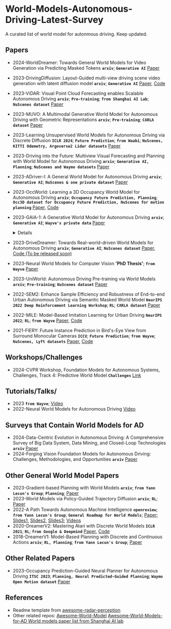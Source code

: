 # World-Models-Autonomous-Driving-Latest-Survey
A curated list of world model for autonmous driving. Keep updated.

## Papers
* 2024-WorldDreamer: Towards General World Models for Video Generation via Predicting Masked Tokens __`arxiv`__; __`Generative AI`__ [Paper](https://arxiv.org/abs/2401.09985)
* 2023-DrivingDiffusion: Layout-Guided multi-view driving scene video generation with latent diffusion model __`arxiv`__; __`Generative AI`__ [Paper](https://arxiv.org/pdf/2310.07771.pdf), [Code](https://github.com/shalfun/DrivingDiffusion)
* 2023-ViDAR: Visual Point Cloud Forecasting enables Scalable Autonomous Driving  __`arxiv`__; __`Pre-training`__;  __`from Shanghai AI Lab`__; __`NuScenes dataset`__ [Paper](https://arxiv.org/pdf/2312.17655)
* 2023-MUVO: A Multimodal Generative World Model for Autonomous Driving with Geometric Representations __`arxiv`__; __`Pre-training`__; __`CARLA dataset`__ [Paper](https://arxiv.org/pdf/2311.11762.pdf)
* 2023-Learning Unsupervised World Models for Autonomous Driving via Discrete Diffusion __`ICLR 2024`__; __`Future Prediction`__; __`from Waabi`__; __`NuScenes, KITTI Odemetry, Argoverse2 Lidar datasets`__  [Paper](https://openreview.net/pdf/4a224e2fdf12f05cc9e128e0ef6f47ebd80e7155.pdf)
* 2023-Driving into the Future: Multiview Visual Forecasting and Planning with World Model for Autonomous Driving __`arxiv`__; __`Generative AI, Planning`__; __`NuScenes and Waymo datasets`__ [Paper](https://arxiv.org/pdf/2311.17918.pdf)
* 2023-ADriver-I: A General World Model for Autonomous Driving __`arxiv`__; __`Generative AI`__; __`NuScenes & one private dataset`__ [Paper](https://arxiv.org/pdf/2311.13549.pdf) 
* 2023-OccWorld: Learning a 3D Occupancy World Model for Autonomous Driving __`arxiv`__; __`Occupancy Future Prediction, Planning`__; __`Occ3D dataset for Occupancy Future Prediction, NuScenes for motion planning`__ [Paper](https://arxiv.org/pdf/2311.16038.pdf), [Code](https://github.com/wzzheng/OccWorld)
* 2023-GAIA-1: A Generative World Model for Autonomous Driving __`arxiv`__; __`Generative AI`__; __`Wayve's private data`__ [Paper](https://arxiv.org/pdf/2309.17080.pdf)
  <details span>
  Related papers & tutorials to understand this paper:
    
  FDM for video diffusion decoder: [Paper](https://proceedings.neurips.cc/paper_files/paper/2022/file/b2fe1ee8d936ac08dd26f2ff58986c8f-Paper-Conference.pdf), [Code](https://github.com/plai-group/flexible-video-diffusion-modeling)
  
  Denoising diffusion tutorials: [CVPR 2022 tutorial](https://www.youtube.com/watch?v=cS6JQpEY9cs), [class from UC Berkeley](https://www.youtube.com/watch?v=687zEGODmHA), [Video](https://www.youtube.com/watch?v=pea3sH6orMc)
  </details>
* 2023-DriveDreamer: Towards Real-world-driven World Models for Autonomous Driving __`arxiv`__; __`Generative AI`__; __`NuScenes dataset`__ [Paper](https://arxiv.org/pdf/2309.09777.pdf), [Code (To be released soon)](https://github.com/JeffWang987/DriveDreamer)
* 2023-Neural World Models for Computer Vision __'PhD Thesis'__; __`from Wayve`__  [Paper](https://arxiv.org/pdf/2306.09179)
* 2023-UniWorld: Autonomous Driving Pre-training via World Models __`arxiv`__; __`Pre-training`__; __`NuScenes dataset`__ [Paper](https://arxiv.org/pdf/2308.07234.pdf)
* 2022-SEM2: Enhance Sample Efficiency and Robustness of End-to-end Urban Autonomous Driving via Semantic Masked World Model  __`NeurIPS 2022 Deep Reinforcement Learning Workshop`__; __`RL`__; __`CARLA dataset`__ [Paper](https://arxiv.org/pdf/2210.04017.pdf)
* 2022-MILE: Model-Based Imitation Learning for Urban Driving __`NeurIPS 2022`__; __`RL`__; __`from Wayve`__ [Paper](https://arxiv.org/pdf/2210.07729.pdf), [Code](https://github.com/wayveai/mile)
* 2021-FIERY: Future Instance Prediction in Bird's-Eye View from Surround Monocular Cameras __`ICCV`__; __`Future Prediction`__; __`from Wayve`__; __`NuScenes, Lyft datasets`__ [Paper](https://openaccess.thecvf.com/content/ICCV2021/papers/Hu_FIERY_Future_Instance_Prediction_in_Birds-Eye_View_From_Surround_Monocular_ICCV_2021_paper.pdf), [Code](https://github.com/wayveai/fiery)
  
## Workshops/Challenges
* 2024-CVPR Workshop, Foundation Models for Autonomous Systems, Challenges, Track 4: Predictive World Model __`Challenges`__ [Link](https://opendrivelab.com/challenge2024/)

## Tutorials/Talks/
* 2023 __`from Wayve`__; [Video](https://www.youtube.com/watch?v=lNOs08byOhw)
* 2022-Neural World Models for Autonomous Driving [Video](https://www.youtube.com/watch?v=wMvYjiv6EpY)

## Surveys that Contain World Models for AD
* 2024-Data-Centric Evolution in Autonomous Driving: A Comprehensive Survey of Big
Data System, Data Mining, and Closed-Loop Technologies __`arxiv`__ [Paper](https://arxiv.org/pdf/2401.12888.pdf)
* 2024-Forging Vision Foundation Models for Autonomous Driving: Challenges, Methodologies, and Opportunities __`arxiv`__ [Paper](https://arxiv.org/pdf/2401.08045.pdf)

## Other General World Model Papers
* 2023-Gradient-based Planning with World Models __`arxiv`__; __`from Yann Lecun's Group`__; __`Planning`__; [Paper](https://arxiv.org/pdf/2312.17227)
* 2023-World Models via Policy-Guided Trajectory Diffusion __`arxiv`__; __`RL`__; [Paper](https://arxiv.org/pdf/2312.08533.pdf)
* 2022-A Path Towards Autonomous Machine Intelligence __`openreview`__; __`from Yann Lecun's Group`__; __`General Roadmap for World Models`__; [Paper](https://openreview.net/forum?id=BZ5a1r-kVsf); [Slides1](https://leshouches2022.github.io/SLIDES/compressed-yann-1.pdf), [Slides2](https://leshouches2022.github.io/SLIDES/lecun-20220720-leshouches-02.pdf), [Slides3](https://leshouches2022.github.io/SLIDES/lecun-20220720-leshouches-03.pdf); [Videos](https://www.youtube.com/playlist?list=PLEIq5bchE3R3Yl5taXdYA04a9kH9yvyGm)
* 2020-DreamerV2: Mastering Atari with Discrete World Models __`ICLR 2021`__; __`RL`__; __`from Google & Deepmind`__ [Paper](https://arxiv.org/pdf/2010.02193.pdf), [Code](https://github.com/danijar/dreamerv2)
* 2018-DreamerV1: Model-Based Planning with Discrete and Continuous Actions __`arxiv`__; __`RL, Planning`__; __`from Yann Lecun's Group`__;  [Paper](https://arxiv.org/pdf/1705.07177)

## Other Related Papers
* 2023-Occupancy Prediction-Guided Neural Planner for Autonomous Driving __`ITSC 2023`__; __`Planning, Neural Predicted-Guided Planning`__; __`Waymo Open Motion dataset`__ [Paper](https://arxiv.org/abs/2305.03303)

## References
* Readme template from [awesome-radar-perception](https://github.com/ZHOUYI1023/awesome-radar-perception)
* Other related repos:
[Awesome-World-Model](https://github.com/LMD0311/Awesome-World-Model)
[Awesome-World-Models-for-AD ](https://github.com/zhanghm1995/awesome-world-models-for-AD?tab=readme-ov-file#Table-of-Content)
[World models paper list from Shanghai AI lab](https://github.com/OpenDriveLab/End-to-end-Autonomous-Driving/blob/main/papers.md#world-model--model-based-rl)
    
